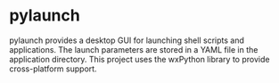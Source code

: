 # pylaunch

pylaunch provides a desktop GUI for launching shell scripts and applications. The launch parameters are stored in a YAML file in the application directory. This project uses the wxPython library to provide cross-platform support.

